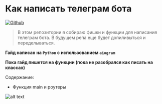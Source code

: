# Как написать телеграм бота

<a href='https://github.com/shivamkapasia0' target="_blank"><img alt='Github' src='https://img.shields.io/badge/self_studying-100000?style=for-the-badge&logo=Github&logoColor=white&labelColor=black&color=black'/></a>

> В этом репозитории я собираю фишки и функции для написания телеграм бота. В будущем репа еще будет допиливыться и переделываться.

**Гайд написан на `Python` с использованием `aiogram`**

**Пока гайд пишется на функции (пока не разобрался как писать на классах)**

Содержание:
* Функция main и роутеры


![alt text](https://i1.sndcdn.com/artworks-yJ9JI0XMaHY5d0cF-11hiCw-t500x500.jpg)